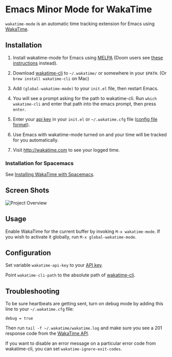 # Emacs Minor Mode for WakaTime

`wakatime-mode` is an automatic time tracking extension for Emacs using [WakaTime](https://wakatime.com/).

## Installation

1. Install wakatime-mode for Emacs using [MELPA](https://melpa.org/#/wakatime-mode) (Doom users see [these instructions][doom install] instead).

2. Download [wakatime-cli](https://github.com/wakatime/wakatime-cli/releases) to `~/.wakatime/` or somewhere in your `$PATH`. (Or `brew install wakatime-cli` on Mac)

3. Add `(global-wakatime-mode)` to your `init.el` file, then restart Emacs.

4. You will see a prompt asking for the path to wakatime-cli. Run `which wakatime-cli` and enter that path into the emacs prompt, then press `enter`.

5. Enter your [api key](https://wakatime.com//api-key) in your `init.el` or `~/.wakatime.cfg` file ([config file format](https://github.com/wakatime/wakatime-cli/blob/develop/USAGE.md#ini-config-file)).

6. Use Emacs with wakatime-mode turned on and your time will be tracked for you automatically.

7. Visit http://wakatime.com to see your logged time.

### Installation for Spacemacs

See [Installing WakaTime with Spacemacs](https://develop.spacemacs.org/layers/+web-services/wakatime/README.html).

## Screen Shots

![Project Overview](https://wakatime.com/static/img/ScreenShots/ScreenShot-2014-10-29.png)

## Usage

Enable WakaTime for the current buffer by invoking `M-x wakatime-mode`. If you wish to activate it globally, run `M-x global-wakatime-mode`.

## Configuration

Set variable `wakatime-api-key` to your [API key](https://wakatime.com/api-key).

Point `wakatime-cli-path` to the absolute path of [wakatime-cli](https://github.com/wakatime/wakatime-cli/releases).

## Troubleshooting

To be sure heartbeats are getting sent, turn on debug mode by adding this line to your `~/.wakatime.cfg` file:

    debug = true

Then run `tail -f ~/.wakatime/wakatime.log` and make sure you see a 201 response code from the [WakaTime API](https://wakatime.com/api).

[doom install]: https://medium.com/@el.gamerph/how-to-install-wakatime-in-doom-emacs-e5c582e15261

If you want to disable an error message on a particular error code from wakatime-cli, you can set `wakatime-ignore-exit-codes`.
